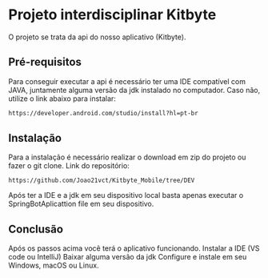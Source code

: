 # Projeto interdisciplinar Kitbyte
O projeto se trata da api do nosso aplicativo (Kitbyte).
 
## Pré-requisitos
 
Para conseguir executar a api é necessário ter uma IDE compatível com JAVA, juntamente alguma versão da jdk instalado no computador.
Caso não, utilize o link abaixo para instalar:
 
 
```bash
https://developer.android.com/studio/install?hl=pt-br
```
 
## Instalação
 
Para a instalação é necessário realizar o download em zip do projeto ou fazer o git clone.
Link do repositório:
```
https://github.com/Joao21vct/Kitbyte_Mobile/tree/DEV
```
Após ter a IDE e a jdk em seu dispositivo local basta apenas executar o SpringBotAplicattion file em seu dispositivo.
 
## Conclusão
Após os passos acima você terá o aplicativo funcionando.
Instalar a IDE (VS code ou IntelliJ)
Baixar alguma versão da jdk
Configure e instale em seu Windows, macOS ou Linux.
